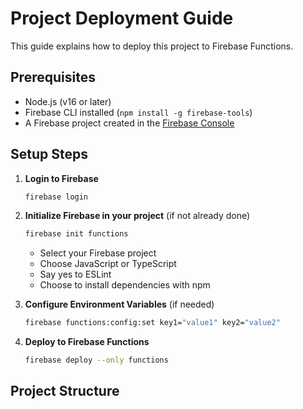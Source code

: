 # Project Deployment Guide

This guide explains how to deploy this project to Firebase Functions.

## Prerequisites

- Node.js (v16 or later)
- Firebase CLI installed (`npm install -g firebase-tools`)
- A Firebase project created in the [Firebase Console](https://console.firebase.google.com)

## Setup Steps

1. **Login to Firebase**
   ```bash
   firebase login
   ```

2. **Initialize Firebase in your project** (if not already done)
   ```bash
   firebase init functions
   ```
   - Select your Firebase project
   - Choose JavaScript or TypeScript
   - Say yes to ESLint
   - Choose to install dependencies with npm

3. **Configure Environment Variables** (if needed)
   ```bash
   firebase functions:config:set key1="value1" key2="value2"
   ```

4. **Deploy to Firebase Functions**
   ```bash
   firebase deploy --only functions
   ```

## Project Structure 
